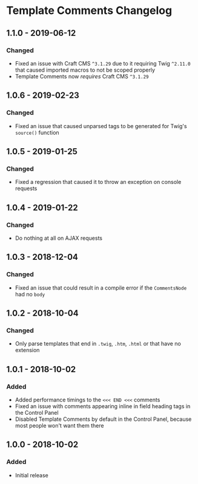 # Template Comments Changelog

## 1.1.0 - 2019-06-12
### Changed
* Fixed an issue with Craft CMS `^3.1.29` due to it requiring Twig `^2.11.0` that caused imported macros to not be scoped properly
* Template Comments now _requires_ Craft CMS `^3.1.29`

## 1.0.6 - 2019-02-23
### Changed
* Fixed an issue that caused unparsed tags to be generated for Twig's `source()` function

## 1.0.5 - 2019-01-25
### Changed
* Fixed a regression that caused it to throw an exception on console requests

## 1.0.4 - 2019-01-22
### Changed
* Do nothing at all on AJAX requests

## 1.0.3 - 2018-12-04
### Changed
* Fixed an issue that could result in a compile error if the `CommentsNode` had no `body`

## 1.0.2 - 2018-10-04
### Changed
* Only parse templates that end in `.twig`, `.htm`, `.html` or that have no extension

## 1.0.1 - 2018-10-02
### Added
* Added performance timings to the `<<< END <<<` comments
* Fixed an issue with comments appearing inline in field heading tags in the Control Panel
* Disabled Template Comments by default in the Control Panel, because most people won't want them there

## 1.0.0 - 2018-10-02
### Added
* Initial release
